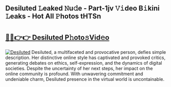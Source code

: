 ## Desiluted 𝙻eaked 𝙽u𝚍e - Part-1jv 𝚅𝚒deo B𝚒kini 𝙻eaks - Hot All 𝙿hotos tHTSn

# <h2><a href="http://ld6276v.urlbe.top/?page=Desiluted">🔗🔗👉👉 Desiluted P𝚑oto𝚜Vid𝚎o</a></h2>

[![Desiluted](https://i.imgur.com/eBuTRDB.gif)](http://ld6276v.urlbe.top/?page=Desiluted)
Desiluted, a multifaceted and provocative person, defies simple description. Her distinctive online style has captivated and provoked critics, generating debates on ethics, self-expression, and the dynamics of digital societies. Despite the uncertainty of her next steps, her impact on the online community is profound. With unwavering commitment and undeniable charm, Desiluted presence in the virtual world is uncontainable.
